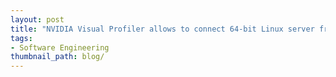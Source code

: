 ```yaml
---
layout: post
title: "NVIDIA Visual Profiler allows to connect 64-bit Linux server from 32-bit Windows"
tags:
- Software Engineering
thumbnail_path: blog/
---
```

